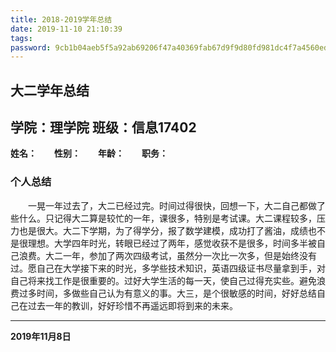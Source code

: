 ```yaml
---
title: 2018-2019学年总结
date: 2019-11-10 21:10:39
tags:
password: 9cb1b04aeb5f5a92ab69206f47a40369fab67d9f9d80fd981dc4f7a4560edabe
---
```

## 大二学年总结
<!--more-->
## 学院：理学院 班级：信息17402
**姓名：**&emsp;&emsp;**性别：**&emsp;&emsp;**年龄：**&emsp;&emsp;**职务：**
### 个人总结
&emsp;&emsp;一晃一年过去了，大二已经过完。时间过得很快，回想一下，大二自己都做了些什么。只记得大二算是较忙的一年，课很多，特别是考试课。大二课程较多，压力也是很大。大二下学期，为了得学分，报了数学建模，成功打了酱油，成绩也不是很理想。大学四年时光，转眼已经过了两年，感觉收获不是很多，时间多半被自己浪费。大二一年，参加了两次四级考试，虽然分一次比一次多，但是始终没有过。愿自己在大学接下来的时光，多学些技术知识，英语四级证书尽量拿到手，对自己将来找工作是很重要的。过好大学生活的每一天，使自己过得充实些。避免浪费过多时间，多做些自己认为有意义的事。大三，是个很敏感的时间，好好总结自己在过去一年的教训，好好珍惜不再遥远即将到来的未来。
***
**2019年11月8日**